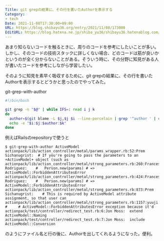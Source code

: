 ```yaml
---
Title: git grepの結果に、その行を書いたAuthorを表示する
Category:
- tech
Date: 2021-11-08T17:30:00+09:00
URL: https://blog.shibayu36.org/entry/2021/11/08/173000
EditURL: https://blog.hatena.ne.jp/shiba_yu36/shibayu36.hatenablog.com/atom/entry/13574176438030662866
---
```


あまり知らないコードを触るときに、周りのコードを参考にしたいことが多い。しかし、そのコードの技術スタックに詳しくない場合、どのコードは筋が良いかというのが全く分からないことがある。そういう時に、その分野に知見がある人が書いたコードを参考にしながら学習したい。

そのように知見を素早く吸収するために、git grepの結果に、その行を書いたAuthorを表示するとどうかと思ったのでやってみた。

git-grep-with-author
```sh
#!/bin/bash

git grep -n "$@" | while IFS=: read i j k
do
  author=$(git blame -L $j,$j $i --line-porcelain | grep '^author ' | cut -d' ' -f2-)
  echo -e "$i:$j:$author:$k"
done
```

例えばRailsのrepositoryで使うと
```console
$ git-grep-with-author ActiveModel
actionpack/lib/action_controller/metal/params_wrapper.rb:52:Prem Sichanugrist:  # If you're going to pass the parameters to an +ActiveModel+ object (such as
actionpack/lib/action_controller/metal/strong_parameters.rb:260:Francesco Rodriguez:    #   Person.new(params) # => ActiveModel::ForbiddenAttributesError
actionpack/lib/action_controller/metal/strong_parameters.rb:424:Francesco Rodriguez:    #   Person.new(params) # => ActiveModel::ForbiddenAttributesError
actionpack/lib/action_controller/metal/strong_parameters.rb:873:Prem Sichanugrist:    # This is required by ActiveModel attribute assignment, so that user can
actionpack/lib/action_controller/metal/strong_parameters.rb:1157:yuuji.yaginuma:  #     # ActiveModel::ForbiddenAttributesError exception because it'd
actionpack/test/controller/redirect_test.rb:6:Jon Moss:  extend ActiveModel::Naming
actionpack/test/controller/redirect_test.rb:7:Jon Moss:  include ActiveModel::Conversion
```
のようにファイル名と行の後に、Authorを出してくれるようになった。便利。
